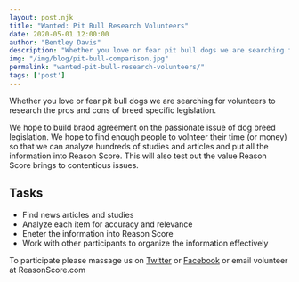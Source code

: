 ```yaml
---
layout: post.njk
title: "Wanted: Pit Bull Research Volunteers"
date: 2020-05-01 12:00:00
author: "Bentley Davis"
description: "Whether you love or fear pit bull dogs we are searching for volunteers to research the pros and cons of breed specific legislation."
img: "/img/blog/pit-bull-comparison.jpg"
permalink: "wanted-pit-bull-research-volunteers/"
tags: ['post']
---
```

Whether you love or fear pit bull dogs we are searching for volunteers to research the pros and cons of breed specific legislation.

We hope to build braod agreement on the passionate issue of dog breed legislation. We hope to find enough people to volnteer their time (or money) so that we can analyze hundreds of studies and articles and put all the information into Reason Score. This will also test out the value Reason Score brings to contentious issues.

## Tasks
* Find news articles and studies
* Analyze each item for accuracy and relevance
* Eneter the information into Reason Score
* Work with other participants to organize the information effectively

To participate please massage us on [Twitter](https://twitter.com/Reason_Score) or [Facebook](https://www.facebook.com/ReasonScore/) or email volunteer at ReasonScore.com
